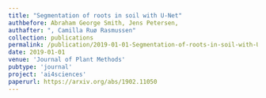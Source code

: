 ```yaml
---
title: "Segmentation of roots in soil with U-Net"
authbefore: Abraham George Smith, Jens Petersen, 
authafter: ", Camilla Ruø Rasmussen"
collection: publications
permalink: /publication/2019-01-01-Segmentation-of-roots-in-soil-with-U-Net
date: 2019-01-01
venue: 'Journal of Plant Methods'
pubtype: 'journal'
project: 'ai4sciences'
paperurl: https://arxiv.org/abs/1902.11050
---
```

